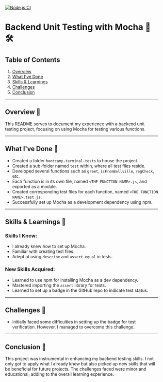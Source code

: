 [![Node.js CI](https://github.com/lasity34/bootcamp-terminal-tests/actions/workflows/node.js.yml/badge.svg)](https://github.com/lasity34/bootcamp-terminal-tests/actions/workflows/node.js.yml)




# Backend Unit Testing with Mocha 🧪🛠️

## Table of Contents

1. [Overview](#overview)
2. [What I've Done](#what-ive-done)
3. [Skills & Learnings](#skills--learnings)
4. [Challenges](#challenges)
5. [Conclusion](#conclusion)

---

## Overview 📝

This README serves to document my experience with a backend unit testing project, focusing on using Mocha for testing various functions.

---

## What I've Done 🎯

- Created a folder `bootcamp-terminal-tests` to house the project.
- Created a sub-folder named `test` within, where all test files reside.
- Developed several functions such as `greet`, `isFromBellville`, `regCheck`, etc.
- Each function is in its own file, named `<THE FUNCTION NAME>.js`, and exported as a module.
- Created corresponding test files for each function, named `<THE FUNCTION NAME>.test.js`.
- Successfully set up Mocha as a development dependency using npm.

---

## Skills & Learnings 📘

### Skills I Knew:

- I already knew how to set up Mocha.
- Familiar with creating test files.
- Adept at using `describe` and `assert.equal` in tests.

### New Skills Acquired:

- Learned to use npm for installing Mocha as a dev dependency.
- Mastered importing the `assert` library for tests.
- Learned to set up a badge in the GitHub repo to indicate test status.

---

## Challenges 🚧

- Initially faced some difficulties in setting up the badge for test verification. However, I managed to overcome this challenge.

---

## Conclusion 🌟

This project was instrumental in enhancing my backend testing skills. I not only got to apply what I already knew but also picked up new skills that will be beneficial for future projects. The challenges faced were minor and educational, adding to the overall learning experience.


